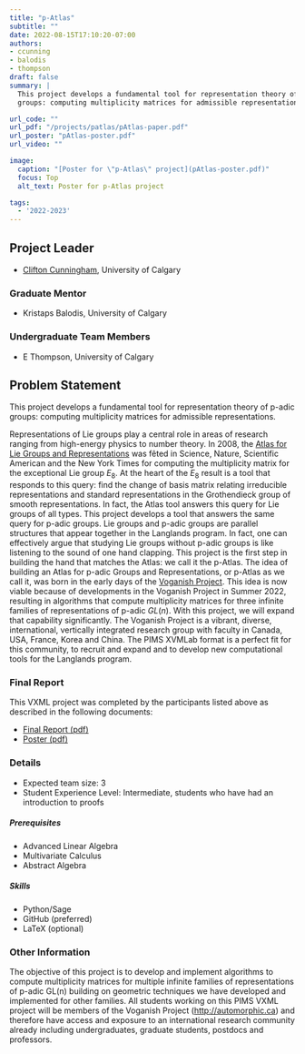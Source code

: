 ```yaml
---
title: "p-Atlas"
subtitle: ""
date: 2022-08-15T17:10:20-07:00
authors:
- ccunning
- balodis
- thompson
draft: false
summary: |
  This project develops a fundamental tool for representation theory of p-adic
  groups: computing multiplicity matrices for admissible representations.

url_code: ""
url_pdf: "/projects/patlas/pAtlas-paper.pdf"
url_poster: "pAtlas-poster.pdf"
url_video: ""

image:
  caption: "[Poster for \"p-Atlas\" project](pAtlas-poster.pdf)"
  focus: Top
  alt_text: Poster for p-Atlas project

tags:
  - '2022-2023'
---
```


## Project Leader
  * [Clifton Cunningham](/authors/ccunning/), University of Calgary

### Graduate Mentor
  * Kristaps Balodis, University of Calgary

### Undergraduate Team Members
  * E Thompson, University of Calgary

## Problem Statement

This project develops a fundamental tool for representation theory of p-adic
groups: computing multiplicity matrices for admissible representations.

Representations of Lie groups play a central role in areas of research ranging
from high-energy physics to number theory. In 2008, the [Atlas for Lie Groups and
Representations](http://atlas.math.umd.edu/) was fêted in Science, Nature,
Scientific American and the New York Times for computing the multiplicity matrix
for the exceptional Lie group $E_8$. At the heart of the $E_8$ result is a tool that
responds to this query: find the change of basis matrix relating irreducible
representations and standard representations in the Grothendieck group of
smooth representations. In fact, the Atlas tool answers this query for Lie
groups of all types. This project develops a tool that answers the same
query for p-adic groups. Lie groups and p-adic groups are parallel
structures that appear together in the Langlands program. In fact, one can
effectively argue that studying Lie groups without p-adic groups is like
listening to the sound of one hand clapping. This project is the first step
in building the hand that matches the Atlas: we call it the p-Atlas. The
idea of building an Atlas for p-adic Groups and Representations, or p-Atlas
as we call it, was born in the early days of the [Voganish
Project](http://automorphic.ca/). This idea is now viable because of
developments in the Voganish Project in Summer 2022, resulting in algorithms
that compute multiplicity matrices for three infinite families of
representations of p-adic $GL(n)$. With this project, we will expand that
capability significantly. The Voganish Project is a vibrant, diverse,
international, vertically integrated research group with faculty in Canada, USA,
France, Korea and China. The PIMS XVMLab format is a perfect fit for this
community, to recruit and expand and to develop new computational tools for the
Langlands program.

### Final Report

This VXML project was completed by the participants listed above as described in the following documents:

  * [Final Report (pdf)](./pAtlas-paper.pdf)
  * [Poster (pdf)](pAtlas-poster.pdf)

### Details
  * Expected team size: 3
  * Student Experience Level: Intermediate, students who have had an
    introduction to proofs
##### Prerequisites
  * Advanced Linear Algebra
  * Multivariate Calculus
  * Abstract Algebra
##### Skills
  * Python/Sage
  * GitHub (preferred)
  * LaTeX (optional)


### Other Information
The objective of this project is to develop and implement algorithms to compute
multiplicity matrices for multiple infinite families of representations of
p-adic GL(n) building on geometric techniques we have developed and implemented
for other families. All students working on this PIMS VXML project will be
members of the Voganish Project (http://automorphic.ca) and therefore have
access and exposure to an international research community already including
undergraduates, graduate students, postdocs and professors.

